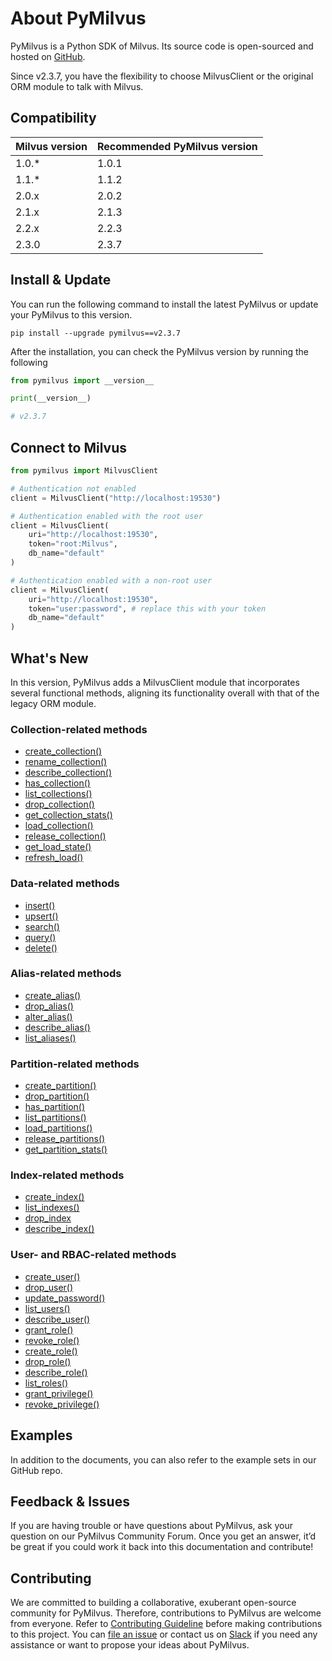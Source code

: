 # About PyMilvus

PyMilvus is a Python SDK of Milvus. Its source code is open-sourced and hosted on [GitHub](https://github.com/milvus-io/pymilvus).

<div class="alert note">

Since v2.3.7, you have the flexibility to choose MilvusClient or the original ORM module to talk with Milvus.

</div>

## Compatibility

| Milvus version | Recommended PyMilvus version |
| -------------- | ---------------------------- |
| 1.0.*	         | 1.0.1                        |
| 1.1.*	         | 1.1.2                        |
| 2.0.x	         | 2.0.2                        |
| 2.1.x	         | 2.1.3                        |
| 2.2.x          | 2.2.3                        |
| 2.3.0          | 2.3.7

## Install & Update

You can run the following command to install the latest PyMilvus or update your PyMilvus to this version.

```shell
pip install --upgrade pymilvus==v2.3.7
```

After the installation, you can check the PyMilvus version by running the following

```python
from pymilvus import __version__

print(__version__)

# v2.3.7
```

## Connect to Milvus

```python
from pymilvus import MilvusClient

# Authentication not enabled
client = MilvusClient("http://localhost:19530")

# Authentication enabled with the root user
client = MilvusClient(
    uri="http://localhost:19530",
    token="root:Milvus",
    db_name="default"
)

# Authentication enabled with a non-root user
client = MilvusClient(
    uri="http://localhost:19530",
    token="user:password", # replace this with your token
    db_name="default"
)
```

## What's New

In this version, PyMilvus adds a MilvusClient module that incorporates several functional methods, aligning its functionality overall with that of the legacy ORM module.

### Collection-related methods

- [create_collection()](MilvusClient/Collections/create_collection.md)
- [rename_collection()](MilvusClient/Collections/rename_collection.md)
- [describe_collection()](MilvusClient/Collections/describe_collection.md)
- [has_collection()](MilvusClient/Collections/has_collection.md)
- [list_collections()](MilvusClient/Collections/list_collections.md)
- [drop_collection()](MilvusClient/Collections/drop_collection.md)
- [get_collection_stats()](MilvusClient/Collections/get_collection_stats.md)
- [load_collection()](MilvusClient/Management/load_collection.md)
- [release_collection()](MilvusClient/Management/release_collection.md)
- [get_load_state()](MilvusClient/Management/get_load_state.md)
- [refresh_load()](MilvusClient/Management/refresh_load.md)

### Data-related methods

- [insert()](MilvusClient/Vector/insert.md)
- [upsert()](MilvusClient/Vector/upsert.md)
- [search()](MilvusClient/Vector/search.md)
- [query()](MilvusClient/Vector/query.md)
- [delete()](MilvusClient/Vector/delete.md)

### Alias-related methods

- [create_alias()](MilvusClient/Collections/create_alias.md)
- [drop_alias()](MilvusClient/Collections/drop_alias.md)
- [alter_alias()](MilvusClient/Collections/alter_alias.md)
- [describe_alias()](MilvusClient/Collections/describe_alias.md)
- [list_aliases()](MilvusClient/Collections/list_aliases.md)

### Partition-related methods

- [create_partition()](MilvusClient/Partitions/create_partition.md)
- [drop_partition()](MilvusClient/Partitions/drop_partition.md)
- [has_partition()](MilvusClient/Partitions/has_partition.md)
- [list_partitions()](MilvusClient/Partitions/list_partitions.md)
- [load_partitions()](MilvusClient/Partitions/load_partitions.md)
- [release_partitions()](MilvusClient/Partitions/release_partitions.md)
- [get_partition_stats()](MilvusClient/Partitions/get_partition_stats.md)

### Index-related methods

- [create_index()](MilvusClient/Management/create_index.md)
- [list_indexes()](MilvusClient/Management/list_indexes.md)
- [drop_index](MilvusClient/Management/drop_index.md)
- [describe_index()](MilvusClient/Management/describe_index.md)

### User- and RBAC-related methods

- [create_user()](MilvusClient/Authentication/create_user.md)
- [drop_user()](MilvusClient/Authentication/drop_user.md)
- [update_password()](MilvusClient/Authentication/update_password.md)
- [list_users()](MilvusClient/Authentication/list_users.md)
- [describe_user()](MilvusClient/Authentication/describe_user.md)
- [grant_role()](MilvusClient/Authentication/grant_role.md)
- [revoke_role()](MilvusClient/Authentication/revoke_role.md)
- [create_role()](MilvusClient/Authentication/create_role.md)
- [drop_role()](MilvusClient/Authentication/drop_role.md)
- [describe_role()](MilvusClient/Authentication/describe_role.md)
- [list_roles()](MilvusClient/Authentication/list_roles.md)
- [grant_privilege()](MilvusClient/Authentication/grant_privilege.md)
- [revoke_privilege()](MilvusClient/Authentication/revoke_privilege.md)

## Examples

In addition to the documents, you can also refer to the example sets in our GitHub repo.

## Feedback & Issues

If you are having trouble or have questions about PyMilvus, ask your question on our PyMilvus Community Forum. Once you get an answer, it’d be great if you could work it back into this documentation and contribute!

## Contributing

We are committed to building a collaborative, exuberant open-source community for PyMilvus. Therefore, contributions to PyMilvus are welcome from everyone. Refer to [Contributing Guideline](https://github.com/milvus-io/pymilvus/blob/master/CONTRIBUTING.md) before making contributions to this project. You can [file an issue](https://github.com/milvus-io/pymilvus/issues/new/choose) or contact us on [Slack](https://github.com/milvus-io/pymilvus#readme) if you need any assistance or want to propose your ideas about PyMilvus.
